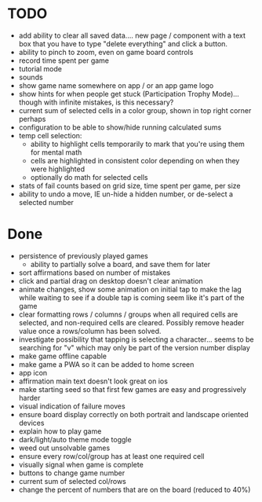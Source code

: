# TODO

- add ability to clear all saved data.... new page / component with a text box that you have to type "delete everything" and click a button. 
- ability to pinch to zoom, even on game board controls
- record time spent per game
- tutorial mode
- sounds
- show game name somewhere on app / or an app game logo
- show hints for when people get stuck (Participation Trophy Mode)... though with infinite mistakes, is this necessary?
- current sum of selected cells in a color group, shown in top right corner perhaps
- configuration to be able to show/hide running calculated sums
- temp cell selection:
  - ability to highlight cells temporarily to mark that you're using them for mental math
  - cells are highlighted in consistent color depending on when they were highlighted
  - optionally do math for selected cells
- stats of fail counts based on grid size, time spent per game, per size
- ability to undo a move, IE un-hide a hidden number, or de-select a selected number

# Done

- persistence of previously played games
  - ability to partially solve a board, and save them for later
- sort affirmations based on number of mistakes
- click and partial drag on desktop doesn't clear animation
- animate changes, show some animation on initial tap to make the lag while waiting to see if a double tap is coming seem like it's part of the game
- clear formatting rows / columns / groups when all required cells are selected, and non-required cells are cleared. Possibly remove header value once a rows/column has been solved.
- investigate possibility that tapping is selecting a character... seems to be searching for "v" which may only be part of the version number display
- make game offline capable
- make game a PWA so it can be added to home screen
- app icon
- affirmation main text doesn't look great on ios
- make starting seed so that first few games are easy and progressively harder
- visual indication of failure moves
- ensure board display correctly on both portrait and landscape oriented devices
- explain how to play game
- dark/light/auto theme mode toggle
- weed out unsolvable games
- ensure every row/col/group has at least one required cell
- visually signal when game is complete
- buttons to change game number
- current sum of selected col/rows
- change the percent of numbers that are on the board (reduced to 40%)
